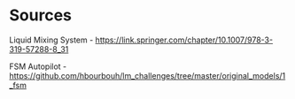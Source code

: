 # Sources

Liquid Mixing System - https://link.springer.com/chapter/10.1007/978-3-319-57288-8_31

FSM Autopilot - https://github.com/hbourbouh/lm_challenges/tree/master/original_models/1_fsm
